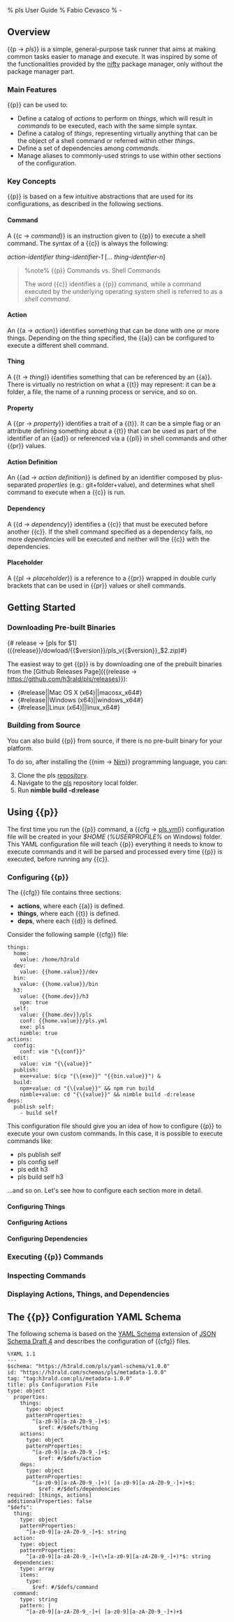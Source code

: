 % pls User Guide
% Fabio Cevasco
% -

## Overview

{{p -> _pls_}} is a simple, general-purpose task runner that aims at making common tasks easier to manage and execute. It was inspired by some of the functionalities provided by the [nifty](https://h3rald.com/nifty) package manager, only without the package manager part.

### Main Features

{{p}} can be used to:

- Define a catalog of _actions_ to perform on _things_, which will result in _commands_ to be executed, each with the same simple syntax.
- Define a catalog of _things_, representing virtually anything that can be the object of a shell command or referred within other _things_.
- Define a set of dependencies among _commands_.
- Manage aliases to commonly-used strings to use within other sections of the configuration.

### Key Concepts

{{p}} is based on a few intuitive abstractions that are used for its configurations, as described in the following sections.

#### Command

A {{c -> _command_}} is an instruction given to {{p}} to execute a shell command. The syntax of a {{c}} is always the following:

_action-identifier_ _thing-identifier-1_ [... _thing-identifier-n_]

> %note%
> {{p}} Commands vs. Shell Commands
>
> The word {{c}} identifies a {{p}} command, while a command executed by the underlying operating system shell is referred to as a _shell command_.

#### Action

An {{a -> _action_}} identifies something that can be done with one or more things. Depending on the thing specified, the {{a}} can be configured to execute a different shell command.

#### Thing

A {{t -> _thing_}} identifies something that can be referenced by an {{a}}. There is virtually no restriction on what a {{t}} may represent: it can be a folder, a file, the name of a running process or service, and so on.

#### Property

A {{pr -> _property_}} identifies a trait of a {{t}}. It can be a simple flag or an attribute defining something about a {{t}} that can be used as part of the identifier of an {{ad}} or referenced via a {{pl}} in shell commands and other {{pr}} values.

#### Action Definition

An {{ad -> _action definition_}} is defined by an identifier composed by plus-separated _properties_ (e.g.: git+folder+value), and determines what shell command to execute when a {{c}} is run.

#### Dependency

A {{d -> _dependency_}} identifies a {{c}} that must be executed before another {{c}}. If the shell command specified as a dependency fails, no more _dependencies_ will be executed and neither will the {{c}} with the dependencies.

#### Placeholder

A {{pl -> _placeholder_}} is a reference to a {{pr}} wrapped in double curly brackets that can be used in {{pr}} values or shell commands.

## Getting Started

### Downloading Pre-built Binaries

{# release -> [pls for $1]({{release}}/dowload/{{$version}}/pls_v{{$version}}_$2.zip)#}

The easiest way to get {{p}} is by downloading one of the prebuilt binaries from the [Github Releases Page]({{release -> https://github.com/h3rald/pls/releases}}):

- {#release||Mac OS X (x64)||macosx_x64#}
- {#release||Windows (x64)||windows_x64#}
- {#release||Linux (x64)||linux_x64#}

### Building from Source

You can also build {{p}} from source, if there is no pre-built binary for your platform.

To do so, after installing the {{nim -> [Nim](https://nim-lang.org)}} programming language, you can:

3. Clone the pls [repository](https://github.com/h3rald/pls).
4. Navigate to the [pls](class:dir) repository local folder.
5. Run **nimble build -d:release**

## Using {{p}}

The first time you run the {{p}} command, a {{cfg -> [pls.yml](class:file)}} configuration file will be created in your <var>$HOME</var> (<var>%USERPROFILE%</var> on Windows) folder. This YAML configuration file will teach {{p}} everything it needs to know to execute commands and it will be parsed and processed every time {{p}} is executed, before running any {{c}}.

### Configuring {{p}}

The {{cfg}} file contains three sections:

- **actions**, where each {{a}} is defined.
- **things**, where each {{t}} is defined.
- **deps**, where each {{d}} is defined.

Consider the following sample {{cfg}} file:

```
things:
  home:
    value: /home/h3rald
  dev:
    value: {{home.value}}/dev
  bin:
    value: {{home.value}}/bin
  h3:
    value: {{home.dev}}/h3
    npm: true
  self:
    value: {{home.dev}}/pls
    conf: {{home.value}}/pls.yml
    exe: pls
    nimble: true
actions:
  config:
    conf: vim "{\{conf}}"
  edit:
    value: vim "{\{value}}"
  publish:
    exe+value: $(cp "{\{exe}}" "{{bin.value}}") &
  build:
    npm+value: cd "{\{value}}" && npm run build
    nimble+value: cd "{\{value}}" && nimble build -d:release
deps:
  publish self:
    - build self
```

This configuration file should give you an idea of how to configure {{p}} to execute your own custom commands. In this case, it is possible to execute commands like:

- pls publish self
- pls config self
- pls edit h3
- pls build self h3

...and so on. Let's see how to configure each section more in detail.

#### Configuring Things

#### Configuring Actions

#### Configuring Dependencies

### Executing {{p}} Commands

### Inspecting Commands

### Displaying Actions, Things, and Dependencies

## The {{p}} Configuration YAML Schema

The following schema is based on the [YAML Schema](https://asdf-standard.readthedocs.io/en/latest/schemas/yaml_schema.html#yaml-schema-draft-01) extension of [JSON Schema Draft 4](http://json-schema.org/draft-04/json-schema-validation.html) and describes the configuration of {{cfg}} files.

```
%YAML 1.1
---
$schema: "https://h3rald.com/pls/yaml-schema/v1.0.0"
id: "https://h3rald.com/schemas/pls/metadata-1.0.0"
tag: "tag:h3rald.com:pls/metadata-1.0.0"
title: pls Configuration File
type: object
  properties:
    things:
      type: object
      patternProperties:
        ^[a-z0-9][a-zA-Z0-9_-]+$:
          $ref: #/$defs/thing
    actions:
      type: object
      patternProperties:
        ^[a-z0-9][a-zA-Z0-9_-]+$:
          $ref: #/$defs/action
    deps:
      type: object
      patternProperties:
        ^[a-z0-9][a-zA-Z0-9_-]+)( [a-z0-9][a-zA-Z0-9_-]+)+$:
          $ref: #/$defs/dependencies
required: [things, actions]
additionalProperties: false
"$defs":
  thing:
    type: object
    patternProperties:
      ^[a-z0-9][a-zA-Z0-9_-]+$: string
  action:
    type: object
    patternProperties:
      ^[a-z0-9][a-zA-Z0-9_-]+(\+[a-z0-9][a-zA-Z0-9_-]+)*$: string
  dependencies:
    type: array
    items:
      type:
        $ref: #/$defs/command
  command:
    type: string
    pattern: |
      ^[a-z0-9][a-zA-Z0-9_-]+( [a-z0-9][a-zA-Z0-9_-]+)+$
```
